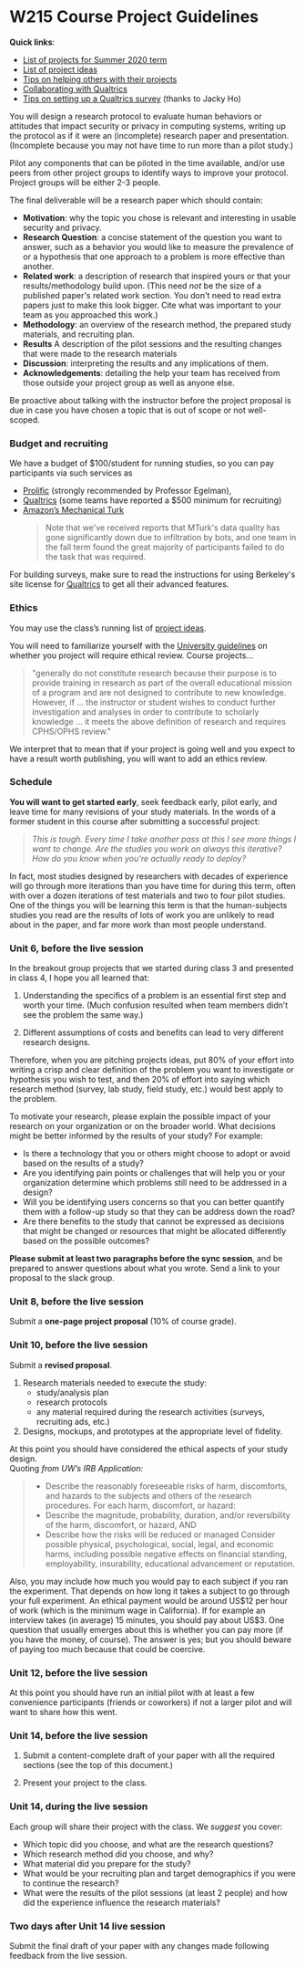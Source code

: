 # W215 Course Project Guidelines

**Quick links**:

- [List of projects for Summer 2020 term](https://github.com/uc-berkeley-w215/summer2020/blob/master/project/list-of-projects.md)
- [List of project ideas](./ideas.md)
- [Tips on helping others with their projects](./helping-others.md)
- [Collaborating with Qualtrics](/project/tools/qualtrics)
- [Tips on setting up a Qualtrics survey](https://docs.google.com/document/d/1dCWqeEVaHSNwUDYGvA1_XT8BK_1JFZQUe2MjjIDPLbo/edit) (thanks to Jacky Ho)



You will design a research protocol to evaluate human behaviors or attitudes that impact security or privacy in computing systems, writing up the protocol as if it were an (incomplete) research paper and presentation. (Incomplete because you may not have time to run more than a pilot study.)

Pilot any components that can be piloted in the time available, and/or use peers from other project groups to identify ways to improve your protocol. Project groups will be either 2-3 people.

The final deliverable will be a research paper which should contain:

  - **Motivation**: why the topic you chose is relevant and interesting in usable security and privacy.
  - **Research Question**: a concise statement of the question you want to answer, such as a behavior you would like to measure the prevalence of or a hypothesis that one approach to a problem is more effective than another.
  - **Related work**: a description of research that inspired yours or that your results/methodology build upon.
  (This need *not* be the size of a published paper's related work section. You don't need to read extra papers just to make this look bigger.  Cite what was important to your team as you approached this work.)
  - **Methodology**: an overview of the research method, the prepared study materials, and recruiting plan.
  - **Results** A description of the pilot sessions and the resulting changes that were made to the research materials
  - **Discussion**: interpreting the results and any implications of them.
  - **Acknowledgements**: detailing the help your team has received from those outside your project group as well as anyone else.

Be proactive about talking with the instructor before the project proposal is due in case you have chosen a topic that is out of scope or not well-scoped.

### Budget and recruiting

We have a budget of $100/student for running studies, so you can pay participants via such services as
 - [Prolific](https://www.prolific.co/) (strongly recommended by Professor Egelman), 
 - [Qualtrics](https://berkeley.ca1.qualtrics.com/) (some teams have reported a $500 minimum for recruiting)
 - [Amazon’s Mechanical Turk](https://www.mturk.com/)
     > Note that we've received reports that MTurk's data quality has gone significantly down due to infiltration by bots, and one team in the fall term found the great majority of participants failed to do the task that was required.

For building surveys, make sure to read the instructions for using Berkeley's site license for [Qualtrics](/project/tools/qualtrics) to get all their advanced features.


### Ethics

You may use the class’s running list of [<span class="underline">project ideas</span>](./ideas.md).

You will need to familiarize yourself with the [University guidelines](https://cphs.berkeley.edu/review.html) on whether you project will require ethical review. Course projects...

> "generally do not constitute research because their purpose is to provide training in research as part of the overall educational mission of a program and are not designed to contribute to new knowledge. However, if ... the instructor or student wishes to conduct further investigation and analyses in order to contribute to scholarly knowledge ... it meets the above definition of research and requires CPHS/OPHS review."

We interpret that to mean that if your project is going well and you expect to have a result worth publishing, you will want to add an ethics review.

### Schedule

**You will want to get started early**, seek feedback early, pilot early, and leave time for many revisions of your study materials. In the words of a former student in this course after submitting a successful
project:

> *This is tough. Every time I take another pass at this I see more things I want to change. Are the studies you work on always this iterative? How do you know when you're actually ready to deploy?*

In fact, most studies designed by researchers with decades of experience will go through more iterations than you have time for during this term, often with over a dozen iterations of test materials and two to four pilot studies. One of the things you will be learning this term is that the human-subjects studies you read are the results of lots of work you are unlikely to read about in the paper, and far more work than most people understand.

### Unit 6, before the live session

In the breakout group projects that we started during class 3 and presented in class 4, I hope you all learned that:

1. Understanding the specifics of a problem is an essential first step and worth your time. (Much confusion resulted when team members didn’t see the problem the same way.)

2. Different assumptions of costs and benefits can lead to very different research designs.

Therefore, when you are pitching projects ideas, put 80% of your effort into writing a crisp and clear definition of the problem you want to investigate or hypothesis you wish to test, and then 20% of effort into saying which research method (survey, lab study, field study, etc.) would best apply to the problem.

To motivate your research, please explain the possible impact of your research on your organization or on the broader world. What decisions might be better informed by the results of your study? For example:

  - Is there a technology that you or others might choose to adopt or avoid based on the results of a study?
  - Are you identifying pain points or challenges that will help you or your organization determine which problems still need to be addressed in a design?
  - Will you be identifying users concerns so that you can better quantify them with a follow-up study so that they can be address down the road?
  - Are there benefits to the study that cannot be expressed as decisions that might be changed or resources that might be allocated differently based on the possible outcomes?

**Please submit at least two paragraphs before the sync session**, and be prepared to answer questions about what you wrote. Send a link to your proposal to the slack group.

### Unit 8, before the live session

Submit a **one-page project proposal** (10% of course grade).

### Unit 10, before the live session

Submit a **revised proposal**.

1. Research materials needed to execute the study:
	- study/analysis plan
	- research protocols
	- any material required during the research activities (surveys, recruiting ads, etc.)
2. Designs, mockups, and prototypes at the appropriate level of fidelity.

At this point you should have considered the ethical aspects of your study design.  
Quoting *from UW’s IRB Application:*

> * Describe the reasonably foreseeable risks of harm, discomforts, and hazards to the subjects and others of the research procedures. For each harm, discomfort, or hazard:
> * Describe the magnitude, probability, duration, and/or reversibility of the harm, discomfort, or hazard, AND
> * Describe how the risks will be reduced or managed
> Consider possible physical, psychological, social, legal, and economic harms, including possible negative effects on financial standing, employability, insurability, educational advancement or reputation.

Also, you may include how much you would pay to each subject if you ran the experiment.  That depends on how long it takes a subject to go through your full experiment.  An ethical payment would be around US\$12 per hour of work (which is the minimum wage in California).  If for example an interview takes (in average) 15 minutes, you should pay about US$3. One question that usually emerges about this is whether you can pay more (if you have the money, of course). The answer is yes; but you should beware of paying too much because that could be coercive.


### Unit 12, before the live session

At this point you should have run an initial pilot with at least a few convenience participants (friends or coworkers) if not a larger pilot and will want to share how this went.

### Unit 14, before the live session

 1. Submit a content-complete draft of your paper with all the required sections (see the top of this document.)

 2. Present your project to the class.


### Unit 14, during the live session

Each group will share their project with the class. We *suggest* you cover:

   * Which topic did you choose, and what are the research questions?
   * Which research method did you choose, and why?
   * What material did you prepare for the study?
   * What would be your recruiting plan and target demographics if you were to continue the research?
   * What were the results of the pilot sessions (at least 2 people) and how did the experience influence the research materials?

### Two days after Unit 14 live session

Submit the final draft of your paper with any changes made following feedback from the live session.
